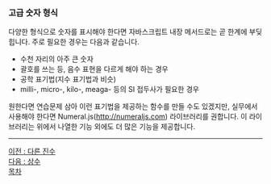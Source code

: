 ### 고급 숫자 형식
다양한 형식으로 숫자를 표시해야 한다면 자바스크립트 내장 메서드로는 곧 한계에 부딪힙니다. 주로 필요한 경우는 다음과 같습니다.

* 수천 자리의 아주 큰 숫자
* 괄호를 쓰는 등, 음수 표현을 다르게 해야 하는 경우
* 공학 표기법(지수 표기법과 비슷)
* milli-, micro-, kilo-, meaga- 등의 SI 접두사가 필요한 경우

원한다면 연습문제 삼아 이런 표기법을 제공하는 함수를 만들 수도 있겠지만, 실무에서 사용해야 한다면 Numeral.js(http://numeraljs.com) 라이브러리를 권합니다. 이 라이브러리는 위에서 나열한 기능 외에도 더 많은 기능을 제공합니다.

***
[이전 : 다른 진수](16.1.4.md) <br/>
[다음 : 상수](16.2.md) <br/>
[목차](../progressCheck.md)